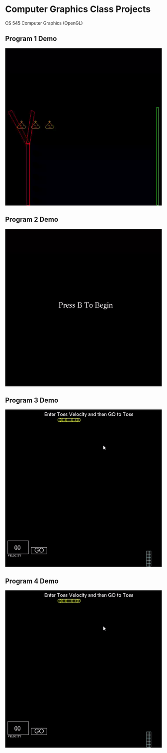 # Computer Graphics Class Projects

CS 545 Computer Graphics (OpenGL)

## Program 1 Demo

![Program 1](https://github.com/CommanderTrip/ComputerGraphicsClass/blob/main/assets/prog1.gif)

## Program 2 Demo

![Program 2](https://github.com/CommanderTrip/ComputerGraphicsClass/blob/main/assets/prog2.gif)

## Program 3 Demo

![Program 3](https://github.com/CommanderTrip/ComputerGraphicsClass/blob/main/assets/prog3.gif)

## Program 4 Demo

![Program 3](https://github.com/CommanderTrip/ComputerGraphicsClass/blob/main/assets/prog3.gif)
